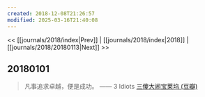 ```yaml
---
created: 2018-12-08T21:26:57
modified: 2025-03-16T21:40:08
---
```


<< [[journals/2018/index|Prev]] | [[journals/2018/index|2018]] | [[journals/2018/20180113|Next]] >>

## 20180101

> 凡事追求卓越，便是成功。
  —— 3 Idiots [三傻大闹宝莱坞 (豆瓣)](https://movie.douban.com/subject/3793023/)
